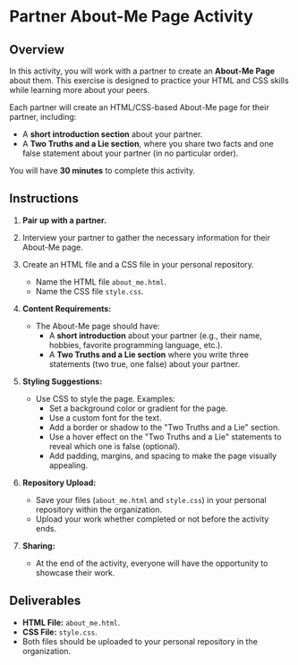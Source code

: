 # Partner About-Me Page Activity  

## Overview  
In this activity, you will work with a partner to create an **About-Me Page** about them. This exercise is designed to practice your HTML and CSS skills while learning more about your peers.  

Each partner will create an HTML/CSS-based About-Me page for their partner, including:  
- A **short introduction section** about your partner.  
- A **Two Truths and a Lie section**, where you share two facts and one false statement about your partner (in no particular order).  

You will have **30 minutes** to complete this activity.  

## Instructions  
1. **Pair up with a partner.**  
2. Interview your partner to gather the necessary information for their About-Me page.  
3. Create an HTML file and a CSS file in your personal repository.  
   - Name the HTML file `about_me.html`.  
   - Name the CSS file `style.css`.  

4. **Content Requirements:**  
   - The About-Me page should have:  
     - A **short introduction** about your partner (e.g., their name, hobbies, favorite programming language, etc.).  
     - A **Two Truths and a Lie section** where you write three statements (two true, one false) about your partner.  

5. **Styling Suggestions:**  
   - Use CSS to style the page. Examples:  
     - Set a background color or gradient for the page.  
     - Use a custom font for the text.  
     - Add a border or shadow to the "Two Truths and a Lie" section.  
     - Use a hover effect on the "Two Truths and a Lie" statements to reveal which one is false (optional).  
     - Add padding, margins, and spacing to make the page visually appealing.  

6. **Repository Upload:**  
   - Save your files (`about_me.html` and `style.css`) in your personal repository within the organization.  
   - Upload your work whether completed or not before the activity ends.  

7. **Sharing:**  
   - At the end of the activity, everyone will have the opportunity to showcase their work.  

## Deliverables  
- **HTML File:** `about_me.html`.  
- **CSS File:** `style.css`.  
- Both files should be uploaded to your personal repository in the organization.    
